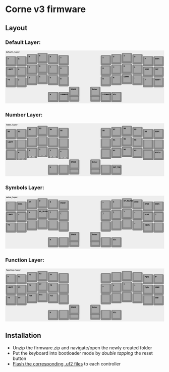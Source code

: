 # Corne v3 firmware

## Layout

### Default Layer:

![Default Layer](/assets/images/crkbd_rev1_split_3x6_3_default_layer.png)

### Number Layer:

![Number Layer](/assets/images/crkbd_rev1_split_3x6_3_lower_layer.png)

### Symbols Layer:

![Symbols Layer](/assets/images/crkbd_rev1_split_3x6_3_raise_layer.png)

### Function Layer:

![Function Layer](/assets/images/crkbd_rev1_split_3x6_3_function_layer.png)

## Installation

- Unzip the firmware.zip and navigate/open the newly created folder
- Put the keyboard into bootloader mode by _double tapping_ the reset button
- [Flash the corresponding .uf2 files](https://zmkfirmware.dev/docs/user-setup#flashing-uf2-files) to each controller
